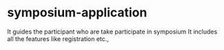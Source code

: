 # symposium-application
It guides the participant who are take participate in symposium
It includes all the features like registration etc.,
